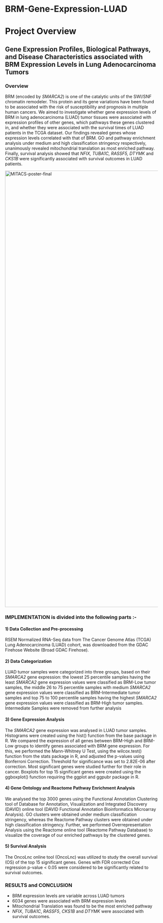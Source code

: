 # BRM-Gene-Expression-LUAD
# Project Overview
## Gene Expression Profiles, Biological Pathways, and Disease Characteristics associated with BRM Expression Levels in Lung Adenocarcinoma Tumors

### Overview
BRM (encoded by _SMARCA2_) is one of the catalytic units of the SWI/SNF chromatin remodeler. This protein and its gene variations have been found to be associated with the risk of susceptibility and prognosis in multiple human cancers. We aimed to investigate whether gene expression levels of BRM in lung adenocarcinoma (LUAD) tumor tissues were associated with expression profiles of other genes, which pathways these genes clustered in, and whether they were associated with the survival times of LUAD patients in the TCGA dataset. Our findings revealed genes whose expression levels correlated with that of BRM. GO and pathway enrichment analysis under medium and high classification stringency respectively, unanimously revealed mitochondrial translation as most enriched pathway. Finally, survival analysis showed that _NFIX, TUBA1C, RASSF5, DTYMK_ and _CKS1B_ were significantly associated with survival outcomes in LUAD patients.

<img width="1433" alt="MITACS-poster-final" src="https://user-images.githubusercontent.com/66521525/128172502-d0f4c14c-12c0-4134-9a4e-fb0d9f9f144e.png">


### IMPLEMENTATION is divided into the following parts :-
#### 1) Data Collection and Pre-processing
RSEM Normalized RNA-Seq data from The Cancer Genome Atlas (TCGA) Lung Adenocarcinoma (LUAD) cohort, was downloaded from the GDAC Firehose Website (Broad GDAC Firehose). 

#### 2) Data Categorization
LUAD tumor samples were categorized into three groups, based on their _SMARCA2_ gene expression: the lowest 25 percentile samples having the least _SMARCA2_ gene expression values were classified as BRM-Low tumor samples, the middle 26 to 75 percentile samples with medium _SMARCA2_ gene expression values were classified as BRM-Intermediate tumor samples and top 75 to 100 percentile samples having the highest _SMARCA2_ gene expression values were classified as BRM-High tumor samples. Intermediate Samples were removed from further analysis 

#### 3) Gene Expression Analysis
The _SMARCA2_ gene expression was analysed in LUAD tumor samples. Histograms were created using the hist() function from the base package in R. We compared the expression of all genes between BRM-High and BRM-Low groups to identify genes associated with BRM gene expression. For this, we performed the Mann-Whitney U Test, using the wilcox.test() function from the stats package in R, and adjusted the p-values using Bonferroni Correction. Threshold for significance was set to 2.82E-06 after correction. Most significant genes were studied further for their role in cancer. Boxplots for top 15 significant genes were created using the ggboxplot() function requiring the ggplot and ggpubr package in R.

#### 4) Gene Ontology and Reactome Pathway Enrichment Analysis
We analysed the top 3000 genes using the Functional Annotation Clustering tool of Database for Annotation, Visualization and Integrated Discovery (DAVID) online tool (DAVID Functional Annotation Bioinformatics Microarray Analysis). GO clusters were obtained under medium classification stringency, whereas the Reactome Pathway clusters were obtained under high classification stringency. Further, we performed Overrepresentation Analysis using the Reactome online tool (Reactome Pathway Database) to visualize the coverage of our enriched pathways by the clustered genes.

#### 5) Survival Analysis
The OncoLnc online tool (OncoLnc) was utilized to study the overall survival (OS) of the top 15 significant genes. Genes with FDR corrected Cox regression p-value < 0.05 were considered to be significantly related to survival outcomes.  


### RESULTS and CONCLUSION
* BRM expression levels are variable across LUAD tumors
* 6034 genes were associated with BRM expression levels
* Mitochondrial Translation was found to be the most enriched pathway
* _NFIX_, _TUBA1C_, _RASSF5_, _CKS1B_ and _DTYMK_ were associated with survival outcomes.








